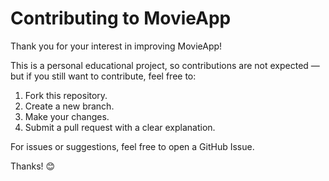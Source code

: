 # Contributing to MovieApp

Thank you for your interest in improving MovieApp!

This is a personal educational project, so contributions are not expected —  
but if you still want to contribute, feel free to:

1. Fork this repository.
2. Create a new branch.
3. Make your changes.
4. Submit a pull request with a clear explanation.

For issues or suggestions, feel free to open a GitHub Issue.

Thanks! 😊
